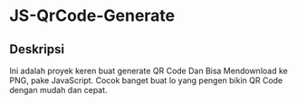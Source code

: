 # JS-QrCode-Generate

## Deskripsi

Ini adalah proyek keren buat generate QR Code Dan Bisa Mendownload ke PNG, pake JavaScript. Cocok banget buat lo yang pengen bikin QR Code dengan mudah dan cepat.
